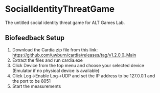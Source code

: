 # SocialIdentityThreatGame

The untitled social identity threat game for ALT Games Lab.

## Biofeedback Setup

1. Download the Cardia zip file from this link: https://github.com/uwburn/cardia/releases/tag/v1.2.0.0_Main
1. Extract the files and run cardia.exe
1. Click Device from the top menu and choose your selected device (Emulator if no physical device is available)
1. Click Log->Enable Log->UDP and set the IP address to be 127.0.0.1 and the port to be 8051
1. Start the measurements
